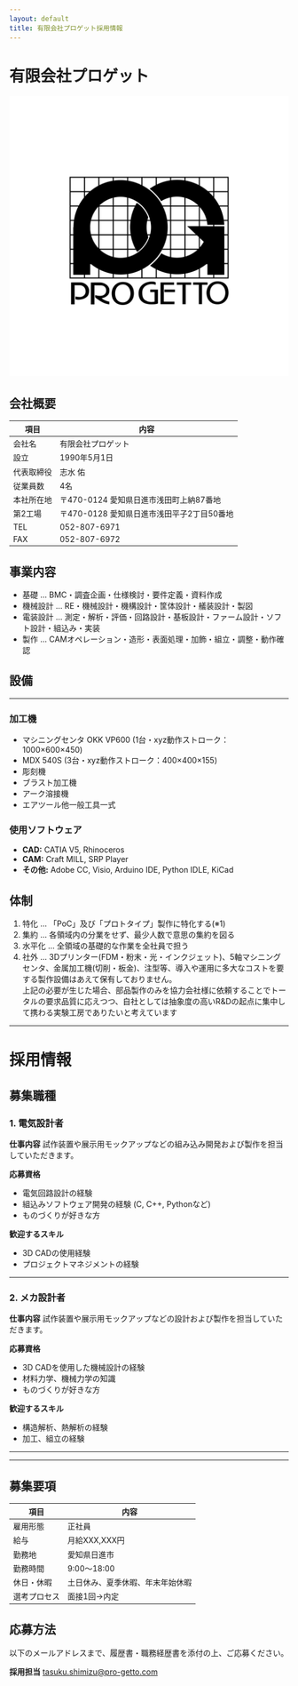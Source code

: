 ```yaml
---
layout: default
title: 有限会社プロゲット採用情報
---
```


# 有限会社プロゲット

![PRO GETTO LOGO](image/PRO_GETTO_LOGO.png)

## 会社概要

| 項目 | 内容 |
| --- | --- |
| 会社名 | 有限会社プロゲット |
| 設立 | 1990年5月1日 |
| 代表取締役 | 志水 佑 |
| 従業員数 | 4名 |
| 本社所在地 | 〒470-0124 愛知県日進市浅田町上納87番地 |
| 第2工場 | 〒470-0128 愛知県日進市浅田平子2丁目50番地 |
| TEL | 052-807-6971 |
| FAX | 052-807-6972 |

## 事業内容
- 基礎 … BMC・調査企画・仕様検討・要件定義・資料作成
- 機械設計 … RE・機械設計・機構設計・筐体設計・艤装設計・製図
- 電装設計 … 測定・解析・評価・回路設計・基板設計・ファーム設計・ソフト設計・組込み・実装
- 製作 … CAMオペレーション・造形・表面処理・加飾・組立・調整・動作確認

## 設備

---

### 加工機
- マシニングセンタ OKK VP600 (1台・xyz動作ストローク：1000×600×450)
- MDX 540S (3台・xyz動作ストローク：400×400×155)
- 彫刻機
- ブラスト加工機
- アーク溶接機
- エアツール他一般工具一式

### 使用ソフトウェア
- **CAD:** CATIA V5, Rhinoceros
- **CAM:** Craft MILL, SRP Player
- **その他:** Adobe CC, Visio, Arduino IDE, Python IDLE, KiCad

## 体制
1. 特化 … 「PoC」及び「プロトタイプ」製作に特化する(※1)
1. 集約 … 各領域内の分業をせず、最少人数で意思の集約を図る
1. 水平化 … 全領域の基礎的な作業を全社員で担う
1. 社外 … 3Dプリンター(FDM・粉末・光・インクジェット)、5軸マシニングセンタ、金属加工機(切削・板金)、注型等、導入や運用に多大なコストを要する製作設備はあえて保有しておりません。  
上記の必要が生じた場合、部品製作のみを協力会社様に依頼することでトータルの要求品質に応えつつ、自社としては抽象度の高いR&Dの起点に集中して携わる実験工房でありたいと考えています

---

# 採用情報

## 募集職種

### 1. 電気設計者

**仕事内容**
試作装置や展示用モックアップなどの組み込み開発および製作を担当していただきます。

**応募資格**
- 電気回路設計の経験
- 組込みソフトウェア開発の経験 (C, C++, Pythonなど)
- ものづくりが好きな方

**歓迎するスキル**
- 3D CADの使用経験
- プロジェクトマネジメントの経験

---

### 2. メカ設計者

**仕事内容**
試作装置や展示用モックアップなどの設計および製作を担当していただきます。

**応募資格**
- 3D CADを使用した機械設計の経験
- 材料力学、機械力学の知識
- ものづくりが好きな方

**歓迎するスキル**
- 構造解析、熱解析の経験
- 加工、組立の経験

---
---

## 募集要項

| 項目 | 内容 |
| --- | --- |
| 雇用形態 | 正社員 |
| 給与 | 月給XXX,XXX円 |
| 勤務地 | 愛知県日進市 |
| 勤務時間 | 9:00～18:00 |
| 休日・休暇 | 土日休み、夏季休暇、年末年始休暇 |
| 選考プロセス | 面接1回→内定 |

## 応募方法

以下のメールアドレスまで、履歴書・職務経歴書を添付の上、ご応募ください。

**採用担当**
tasuku.shimizu@pro-getto.com

